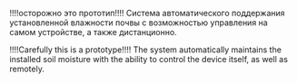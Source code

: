 !!!!осторожно это прототип!!!!
Система автоматического поддержания установленной влажности почвы с возможностью управления на самом устройстве, а также дистанционно.

!!!!Carefully this is a prototype!!!!
The system automatically maintains the installed soil moisture with the ability to control the device itself, as well as remotely.
